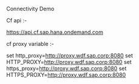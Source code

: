 Connectivity Demo

Cf api :- 

https://api.cf.sap.hana.ondemand.com

cf proxy variable :-

set http_proxy=http://proxy.wdf.sap.corp:8080
set HTTP_PROXY=http://proxy.wdf.sap.corp:8080
set https_proxy=http://proxy.wdf.sap.corp:8080
set HTTPS_PROXY=http://proxy.wdf.sap.corp:8080


